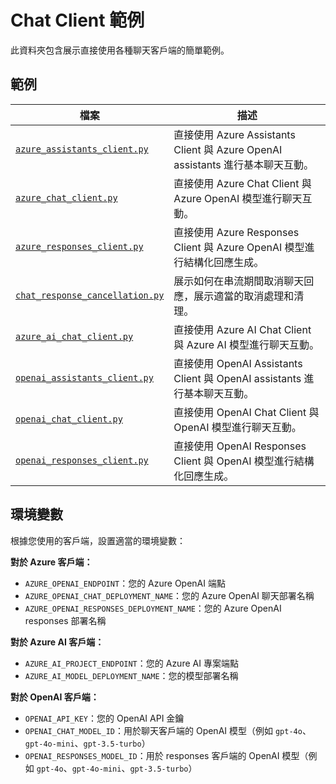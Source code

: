 # Chat Client 範例

此資料夾包含展示直接使用各種聊天客戶端的簡單範例。

## 範例

| 檔案 | 描述 |
|------|-------------|
| [`azure_assistants_client.py`](azure_assistants_client.py) | 直接使用 Azure Assistants Client 與 Azure OpenAI assistants 進行基本聊天互動。 |
| [`azure_chat_client.py`](azure_chat_client.py) | 直接使用 Azure Chat Client 與 Azure OpenAI 模型進行聊天互動。 |
| [`azure_responses_client.py`](azure_responses_client.py) | 直接使用 Azure Responses Client 與 Azure OpenAI 模型進行結構化回應生成。 |
| [`chat_response_cancellation.py`](chat_response_cancellation.py) | 展示如何在串流期間取消聊天回應，展示適當的取消處理和清理。 |
| [`azure_ai_chat_client.py`](azure_ai_chat_client.py) | 直接使用 Azure AI Chat Client 與 Azure AI 模型進行聊天互動。 |
| [`openai_assistants_client.py`](openai_assistants_client.py) | 直接使用 OpenAI Assistants Client 與 OpenAI assistants 進行基本聊天互動。 |
| [`openai_chat_client.py`](openai_chat_client.py) | 直接使用 OpenAI Chat Client 與 OpenAI 模型進行聊天互動。 |
| [`openai_responses_client.py`](openai_responses_client.py) | 直接使用 OpenAI Responses Client 與 OpenAI 模型進行結構化回應生成。 |

## 環境變數

根據您使用的客戶端，設置適當的環境變數：

**對於 Azure 客戶端：**
- `AZURE_OPENAI_ENDPOINT`：您的 Azure OpenAI 端點
- `AZURE_OPENAI_CHAT_DEPLOYMENT_NAME`：您的 Azure OpenAI 聊天部署名稱
- `AZURE_OPENAI_RESPONSES_DEPLOYMENT_NAME`：您的 Azure OpenAI responses 部署名稱

**對於 Azure AI 客戶端：**
- `AZURE_AI_PROJECT_ENDPOINT`：您的 Azure AI 專案端點
- `AZURE_AI_MODEL_DEPLOYMENT_NAME`：您的模型部署名稱

**對於 OpenAI 客戶端：**
- `OPENAI_API_KEY`：您的 OpenAI API 金鑰
- `OPENAI_CHAT_MODEL_ID`：用於聊天客戶端的 OpenAI 模型（例如 `gpt-4o`、`gpt-4o-mini`、`gpt-3.5-turbo`）
- `OPENAI_RESPONSES_MODEL_ID`：用於 responses 客戶端的 OpenAI 模型（例如 `gpt-4o`、`gpt-4o-mini`、`gpt-3.5-turbo`）
